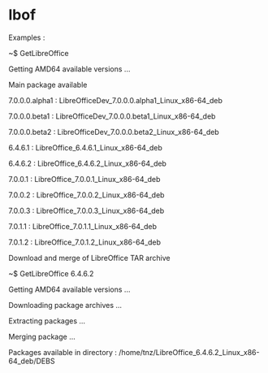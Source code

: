 # lbof
Examples : 

~$ GetLibreOffice

Getting AMD64 available versions ...
 
Main package available

7.0.0.0.alpha1 : LibreOfficeDev_7.0.0.0.alpha1_Linux_x86-64_deb

7.0.0.0.beta1  : LibreOfficeDev_7.0.0.0.beta1_Linux_x86-64_deb

7.0.0.0.beta2  : LibreOfficeDev_7.0.0.0.beta2_Linux_x86-64_deb

6.4.6.1        : LibreOffice_6.4.6.1_Linux_x86-64_deb

6.4.6.2        : LibreOffice_6.4.6.2_Linux_x86-64_deb

7.0.0.1        : LibreOffice_7.0.0.1_Linux_x86-64_deb

7.0.0.2        : LibreOffice_7.0.0.2_Linux_x86-64_deb

7.0.0.3        : LibreOffice_7.0.0.3_Linux_x86-64_deb

7.0.1.1        : LibreOffice_7.0.1.1_Linux_x86-64_deb

7.0.1.2        : LibreOffice_7.0.1.2_Linux_x86-64_deb



 
Download and merge of LibreOffice TAR archive 

~$ GetLibreOffice 6.4.6.2

Getting AMD64 available versions ...
 
Downloading package archives ...
 

Extracting packages ...

Merging package ...

Packages available in directory : /home/tnz/LibreOffice_6.4.6.2_Linux_x86-64_deb/DEBS
